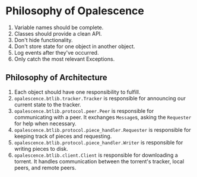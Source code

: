 # Philosophy of Opalescence
1. Variable names should be complete.
2. Classes should provide a clean API.
3. Don't hide functionality.
4. Don't store state for one object in another object.
5. Log events after they've occurred.
6. Only catch the most relevant Exceptions.

## Philosophy of Architecture
1. Each object should have one responsibility to fulfill.
2. `opalescence.btlib.tracker.Tracker` is responsible for announcing our current state to the tracker.
3. `opalescence.btlib.protocol.peer.Peer` is responsible for communicating with a peer. It exchanges ``Message``s, asking the ``Requester`` for help when necessary.
4. `opalescence.btlib.protocol.piece_handler.Requester` is responsible for keeping track of pieces and requesting.
5. `opalescence.btlib.protocol.piece_handler.Writer` is responsible for writing pieces to disk.
6. `opalescence.btlib.client.Client` is responsible for downloading a torrent. It handles communication between the torrent's tracker, local peers, and remote peers.

